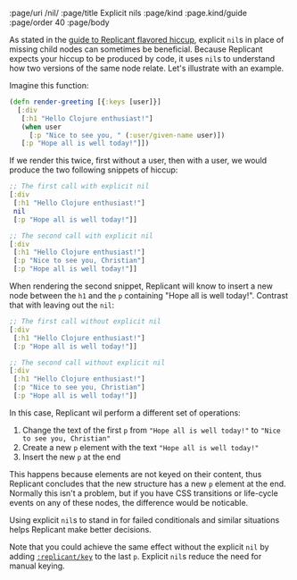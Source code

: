 :page/uri /nil/
:page/title Explicit nils
:page/kind :page.kind/guide
:page/order 40
:page/body

As stated in the [guide to Replicant flavored hiccup](/hiccup/), explicit
`nil`s in place of missing child nodes can sometimes be beneficial. Because
Replicant expects your hiccup to be produced by code, it uses `nil`s to
understand how two versions of the same node relate. Let's illustrate with an
example.

Imagine this function:

```clj
(defn render-greeting [{:keys [user]}]
  [:div
   [:h1 "Hello Clojure enthusiast!"]
   (when user
     [:p "Nice to see you, " (:user/given-name user)])
   [:p "Hope all is well today!"]])
```

If we render this twice, first without a user, then with a user, we would
produce the two following snippets of hiccup:

```clj
;; The first call with explicit nil
[:div
 [:h1 "Hello Clojure enthusiast!"]
 nil
 [:p "Hope all is well today!"]]

;; The second call with explicit nil
[:div
 [:h1 "Hello Clojure enthusiast!"]
 [:p "Nice to see you, Christian"]
 [:p "Hope all is well today!"]]
```

When rendering the second snippet, Replicant will know to insert a new node
between the `h1` and the `p` containing "Hope all is well today!". Contrast that
with leaving out the `nil`:

```clj
;; The first call without explicit nil
[:div
 [:h1 "Hello Clojure enthusiast!"]
 [:p "Hope all is well today!"]]

;; The second call without explicit nil
[:div
 [:h1 "Hello Clojure enthusiast!"]
 [:p "Nice to see you, Christian"]
 [:p "Hope all is well today!"]]
```

In this case, Replicant wil perform a different set of operations:

1. Change the text of the first `p` from `"Hope all is well today!"` to `"Nice
   to see you, Christian"`
2. Create a new `p` element with the text `"Hope all is well today!"`
3. Insert the new `p` at the end

This happens because elements are not keyed on their content, thus Replicant
concludes that the new structure has a new `p` element at the end. Normally this
isn't a problem, but if you have CSS transitions or life-cycle events on any of
these nodes, the difference would be noticable.

Using explicit `nil`s to stand in for failed conditionals and similar situations
helps Replicant make better decisions.

Note that you could achieve the same effect without the explicit `nil` by adding
[`:replicant/key`](/keys/) to the last `p`. Explicit `nil`s reduce the
need for manual keying.
